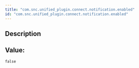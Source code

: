 ```yaml
---
title: "com.snc.unified_plugin.connect.notification.enabled"
id: "com.snc.unified_plugin.connect.notification.enabled"
---
```

## Description



## Value: 
```
false
```